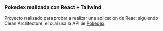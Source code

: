 ### Pokedex realizada con React + Tailwind

Proyecto realizado para probar a realizar una aplicación de React siguiendo Clean Architecture, el cual usa la API de [Pokedex](https://pokeapi.co/).